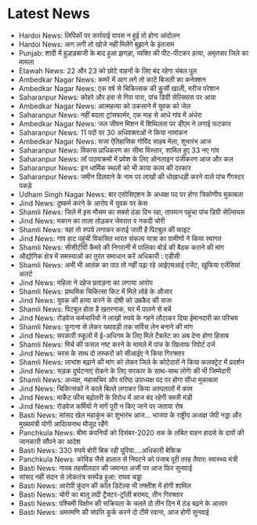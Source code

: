 # Latest News
-  Hardoi News: लिपिकों पर कार्रवाई वापस न हुई तो होगा आंदोलन
-  Hardoi News: आग लगी तो खोजे नहीं मिलेंगे बुझाने के इंतजाम
-  Punjab: शादी में हुल्हड़बाजी के बाद हुआ झगड़ा, व्यक्ति की पीट-पीटकर हत्या, अमृतसर जिले का मामला
-  Etawah News: 22 और 23 को छोटे वाहनों के लिए बंद रहेगा चंबल पुल
-  Ambedkar Nagar News: कमरे में आग लगे तो काटें बिजली का कनेक्शन
-  Ambedkar Nagar News: एक वर्ष से चिकित्सक की कुुुर्सी खाली, मरीज परेशान
-  Saharanpur News: कोहरे और हवा से गिरा पारा, पांच डिग्री सेल्सियस पर आया
-  Ambedkar Nagar News: आत्महत्या को उकसाने में युवक को जेल
-  Saharanpur News: नहीं बदला ट्रांसफार्मर, एक माह से आधे गांव में अंधेरा
-  Ambedkar Nagar News: जल जीवन मिशन में शिथिलता पर डीएम ने लगाई फटकार
-  Saharanpur News: 11 पदों पर 30 अधिवक्ताओं ने किया नामांकन
-  Ambedkar Nagar News: सजा ऐतिहासिक गोविंद साहब मेला, शुभारंभ आज
-  Saharanpur News: विकास प्राधिकरण का सीमा विस्तार, शामिल हुए 33 नए गांव
-  Saharanpur News: लॉ पाठ्यक्रमों में प्रवेश के लिए ऑनलाइन पंजीकरण आज और कल
-  Saharanpur News: इन धार्मिक स्थलों को भी काया कल्प की दरकार
-  Saharanpur News: जमीन दिलवाने के नाम पर लाखों की धोखाधड़ी करने वाले पांच गैंगस्टर पकड़े
-  Udham Singh Nagar News: बार एसोसिएशन के अध्यक्ष पद पर होगा त्रिकोणीय मुकाबला
-  Jind News: दुष्कर्म करने के आरोप में युवक पर केस
-  Shamli News: जिले में इस मौसम का सबसे ठंडा दिन रहा, तापमान पहुंचा पांच डिग्री सेल्सियस
-  Jind News: मकान का ताला तोड़कर जेवरात व नकदी चोरी
-  Shamli News: यहां तो रुपये लगाकर कराई जाती है पिटबुल की फाइट
-  Jind News: गांव हाट पहुंची विकसित भारत संकल्प यात्रा का ग्रामीणों ने किया स्वागत
-  Shamli News: सीसीटीवी कैमरे की निगरानी में पालिका बोर्ड की बैठक कराने की मांग
-  औद्योगिक क्षेत्र में समस्याओं का तुरंत समाधान करें अधिकारी : एडीसी
-  Shamli News: अभी भी आतंक का पाठ तो नहीं पढ़ा रहे आईएसआई एजेंट, खुफिया एजेंसियां अलर्ट
-  Jind News: महिला ने दहेज प्रताड़ना का लगाया आरोप
-  Shamli News: प्राथमिक चिकित्सा किट में मिले लोहे के औजार
-  Jind News: युवक की हत्या करने के दोषी को उम्रकैद की सजा
-  Shamli News: पिटबुल होता है खतरनाक, घर में पालने से बचें
-  Jind News: रोडवेज कर्मचारियों ने लाखों रुपये के गहने लौटाकर दिया ईमानदारी का परिचय
-  Shamli News: फुगाना से लेकर ख्यावड़ी तक सर्विस लेन बनाने की मांग
-  Jind News: सरकारी स्कूलों में ई-अधिगम के लिए मिले टैबलेट का अब देना होगा हिसाब
-  Shamli News: मिर्च की फसल नष्ट करने के मामले में पांच के खिलाफ रिपोर्ट दर्ज
-  Jind News: चरस के साथ दो तस्करों को सीआईए ने किया गिरफ्तार
-  Shamli News: लाभांश बढ़ाने की मांग को लेकर जिले के कोटेदारों ने किया कलक्ट्रेट में प्रदर्शन
-  Jind News: सड़क दुर्घटनाएं रोकने के लिए सरकार के साथ-साथ लोगाें की भी जिम्मेदारी
-  Shamli News: अध्यक्ष, महासचिव और वरिष्ठ उपाध्यक्ष पद पर होगा सीधा मुकाबला
-  Jind News: चिकित्सकों ने काले बिल्ले लगाकर किया अस्पतालों में काम
-  Jind News: मार्केट फीस बढ़ोतरी के विरोध में आज बंद रहेगी सब्जी मंडी
-  Jind News: रोडवेज कर्मियों ने मांगें पूरी न किए जाने पर जताया रोष
-  Basti News: सांसद खेल महाकुंभ का शुभारंभ आज... भाजपा के राष्ट्रीय अध्यक्ष जेपी नड्डा और मुख्यमंत्री योगी आदित्यनाथ मौजूद रहेेेंगे
-  Panchkula News: बीमा कंपनियों को दिसंबर-2020 तक के लंबित वाहन हादसे के दावों की जानकारी सौंपने का आदेश
-  Basti News: 330 रुपये बोरी बिक रही यूरिया....अधिकारी बेफिक्र
-  Panchkula News: कोविड जैसे हालात से निपटने को पंजाब पूरी तरह तैयारः स्वास्थ्य मंत्री
-  Basti News: नायब तहसीलदार की जमानत अर्जी पर आज फिर सुनवाई
-  सांसद नहीं सदन से लोकतंत्र सस्पेंड हुआ: राघव चड्ढा
-  Basti News: आरोपी कुंदन की कॉल डिटेल्स भी तफ्तीश में होगी शामिल
-  Basti News: चोरी का बालू लदी ट्रैक्टर-ट्रॉली बरामद, तीन गिरफ्तार
-  Basti News: पश्चिमी विक्षोभ की सक्रियता के चलते दो तीन दिन में ठंड बढ़ने के आसार
-  Basti News: अमरमणि की संपत्ति कुर्क करने दो टीमें रवाना, आज होगी सुनवाई
